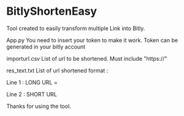 # BitlyShortenEasy
Tool created to easily transform multiple Link into Bitly.

App.py
You need to insert your token to make it work.
Token can be generated in your bitly account

importurl.csv
List of url to be shortened. Must include "https://"

res_text.txt
List of url shortened format :

Line 1 : LONG URL =

Line 2 : SHORT URL

Thanks for using the tool.
